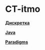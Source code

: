 # CT-itmo

  [__Дискретка__](https://github.com/mavlyut/dm-labs-itmo)
  
  [__Java__](https://github.com/mavlyut/Prog-intro)

  [__Paradigms__](https://github.com/mavlyut/Paradigms)
